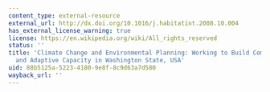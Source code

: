 ```yaml
---
content_type: external-resource
external_url: http://dx.doi.org/10.1016/j.habitatint.2008.10.004
has_external_license_warning: true
license: https://en.wikipedia.org/wiki/All_rights_reserved
status: ''
title: 'Climate Change and Environmental Planning: Working to Build Community Resilience
  and Adaptive Capacity in Washington State, USA'
uid: 88b5125a-5223-4180-9e8f-8c9d63a7d580
wayback_url: ''
---
```

